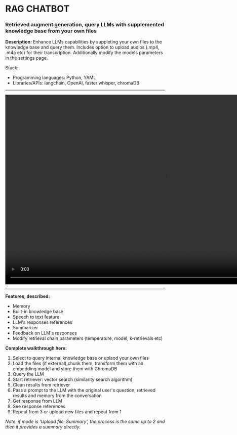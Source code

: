 # RAG CHATBOT 

### Retrieved augment generation, query LLMs with supplemented knowledge base from your own files
<p> <b> Description: </b> Enhance LLMs capabilities by suppleting your own files to the knowledge base and query them. Includes option to upload audios (.mp4, .m4a etc) for their transcription. Additionally modify the models parameters in the settings page.</p>



<p>Stack:</p> 

<ul> 
<li>Programming languages: Python, YAML </li>
<li> Libraries/APIs: langchain, OpenAI, faster whisper, chromaDB</li> 
</ul>
<p>  </p>
<hr>

<video width="1000" height="600" controls>
  <source src="https://github.com/javidsegura/rag_chatbot/blob/main/documentation/0329(2).mov" type="video/mp4">
</video>

<hr>

<p> <b> Features, described: </b> </p>
<ul>
      <li> Memory</li>
      <li> Built-in knowledge base</li>
      <li> Speech to text feature </li>
      <li> LLM's responses references </li>
      <li> Summarizer</li>
      <li> Feedback on LLM's responses </li>
      <li> Modify retrieval chain parameters (temperature, model, k-retrievals etc) </li>
</ul>



<p> <b> Complete walkthrough here: </b> </p>
<ol>
      <li> Select to query internal knowledge base or uplaod your own files</li>
      <li> Load the files (if external),chunk them, transform them with an embedding model and store them with ChromaDB  </li>
      <li> Query the LLM</li>
      <li> Start retriever: vector search (similarity search algorithm)</li>
      <li> Clean results from retriever</li>
      <li> Pass a prompt to the LLM with the original user's question, retrieved results and memory from the conversation</li>
      <li> Get response from LLM</li>
      <li> See response references</li>
      <li> Repeat from 3 or upload new files and repeat from 1</li>

</ol>
<p> <i> Note: if mode is 'Upload file: Summary', the process is the same up to 2 and then it provides a summary directly. </p> </i>
